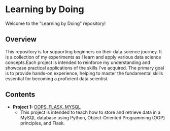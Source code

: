 # Learning by Doing

Welcome to the "Learning by Doing" repository!

## Overview


This repository is for supporting beginners on their data science journey. It is a collection of my experiments  as I learn and apply various data science concepts.Each project is intended to reinforce my understanding and showcase practical applications of the skills I've acquired. The primary goal is to provide hands-on experience, helping to master the fundamental skills essential for becoming a proficient data scientist.

## Contents

- **Project 1:** [OOPS_FLASK_MYSQL](https://github.com/Ambily313/LearningByDoing/tree/main/OOPS_FLASK_MYSQL)
  - This project is intended to teach how to store and retrieve data in a MySQL database using Python, Object-Oriented Programming (OOP) principles, and Flask.





    
